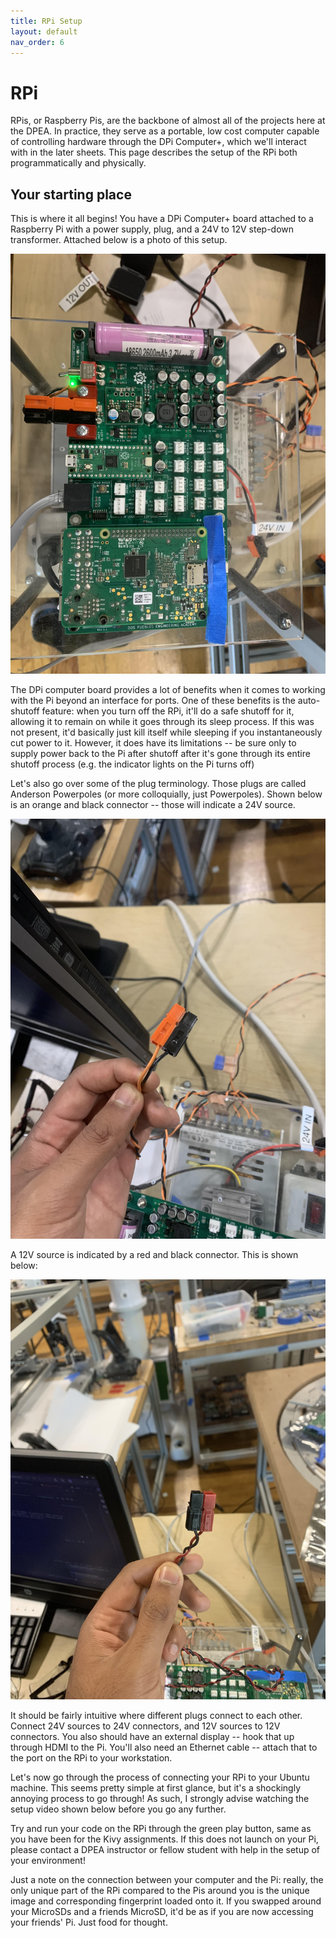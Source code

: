 ```yaml
---
title: RPi Setup
layout: default
nav_order: 6
---
```

# RPi 
RPis, or Raspberry Pis, are the backbone of almost all of the projects here at the DPEA. In practice, they serve as a portable, low cost computer capable of controlling hardware through the DPi Computer+, which we'll interact with in the later sheets. This page describes the setup of the RPi both programmatically and physically. 

## Your starting place
This is where it all begins! You have a DPi Computer+ board attached to a Raspberry Pi with a power supply, plug, and a 24V to 12V step-down transformer. Attached below is a photo of this setup.

![alt text](../assets/Images/dpi.jpg)

The DPi computer board provides a lot of benefits when it comes to working with the Pi beyond an interface for ports. One of these benefits is the auto-shutoff feature: when you turn off the RPi, it'll do a safe shutoff for it, allowing it to remain on while it goes through its sleep process. If this was not present, it'd basically just kill itself while sleeping if you instantaneously cut power to it. However, it does have its limitations -- be sure only to supply power back to the Pi after shutoff after it's gone through its entire shutoff process (e.g. the indicator lights on the Pi turns off)

Let's also go over some of the plug terminology. Those plugs are called Anderson Powerpoles (or more colloquially, just Powerpoles). Shown below is an orange and black connector -- those will indicate a 24V source. 

![alt text](../assets/Images/24V.jpg) 

A 12V source is indicated by a red and black connector. This is shown below: 

![alt text](../assets/Images/12V.jpg)

It should be fairly intuitive where different plugs connect to each other. Connect 24V sources to 24V connectors, and 12V sources to 12V connectors. You also should have an external display -- hook that up through HDMI to the Pi. You'll also need an Ethernet cable -- attach that to the port on the RPi to your workstation.

Let's now go through the process of connecting your RPi to your Ubuntu machine. This seems pretty simple at first glance, but it's a shockingly annoying process to go through! As such, I strongly advise watching the setup video shown below before you go any further. 

Try and run your code on the RPi through the green play button, same as you have been for the Kivy assignments. If this does not launch on your Pi, please contact a DPEA instructor or fellow student with help in the setup of your environment!

Just a note on the connection between your computer and the Pi: really, the only unique part of the RPi compared to the Pis around you is the unique image and corresponding fingerprint loaded onto it. If you swapped around your MicroSDs and a friends MicroSD, it'd be as if you are now accessing your friends' Pi. Just food for thought. 

